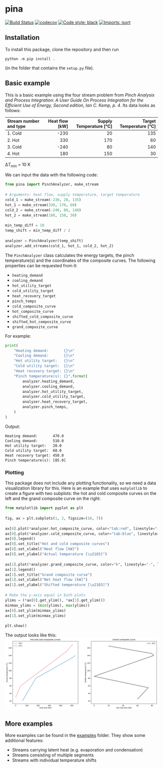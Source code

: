 # pina

[![Build Status](https://travis-ci.org/FitzOReilly/pina.svg?branch=master)](https://travis-ci.org/FitzOReilly/pina)
[![codecov](https://codecov.io/gh/FitzOReilly/pina/branch/master/graph/badge.svg)](https://codecov.io/gh/FitzOReilly/pina)
[![Code style: black](https://img.shields.io/badge/code%20style-black-000000.svg)](https://github.com/psf/black)
[![Imports: isort](https://img.shields.io/badge/%20imports-isort-%231674b1?style=flat&labelColor=ef8336)](https://timothycrosley.github.io/isort/)

## Installation
To install this package, clone the repository and then run
```
python -m pip install .
```
(in the folder that contains the `setup.py` file).

## Basic example
This is a basic example using the four stream problem from
*Pinch Analysis and Process Integration:
A User Guide On Process Integration for the Efficient Use of Energy,
Second edition, Ian C. Kemp, p. 4*. Its data looks as follows:

| Stream number and type | Heat flow [kW] | Supply Temperature [°C] | Target Temperature [°C] |
| :--- | ---: | ---: | ---: |
| 1. Cold | -230 | 20 | 135 |
| 2. Hot | 330 | 170 | 60 |
| 3. Cold | -240 | 80 | 140 |
| 4. Hot | 180 | 150 | 30 |

&Delta;*T*<sub>min</sub> = 10 K

We can input the data with the following code:
```python
from pina import PinchAnalyzer, make_stream

# Arguments: heat flow, supply temperature, target temperature
cold_1 = make_stream(-230, 20, 135)
hot_1 = make_stream(330, 170, 60)
cold_2 = make_stream(-240, 80, 140)
hot_2 = make_stream(180, 150, 30)

min_temp_diff = 10
temp_shift = min_temp_diff / 2

analyzer = PinchAnalyzer(temp_shift)
analyzer.add_streams(cold_1, hot_1, cold_2, hot_2)
```

The `PinchAnalyzer` class calculates the energy targets, the pinch temperature(s) and the coordinates of the composite curves. The following properties can be requested from it:
* `heating_demand`
* `cooling_demand`
* `hot_utility_target`
* `cold_utility_target`
* `heat_recovery_target`
* `pinch_temps`
* `cold_composite_curve`
* `hot_composite_curve`
* `shifted_cold_composite_curve`
* `shifted_hot_composite_curve`
* `grand_composite_curve`

For example:
```python
print(
    "Heating demand:       {}\n"
    "Cooling demand:       {}\n"
    "Hot utility target:   {}\n"
    "Cold utility target:  {}\n"
    "Heat recovery target: {}\n"
    "Pinch temperature(s): {}".format(
        analyzer.heating_demand,
        analyzer.cooling_demand,
        analyzer.hot_utility_target,
        analyzer.cold_utility_target,
        analyzer.heat_recovery_target,
        analyzer.pinch_temps,
    )
)
```

Output:
```
Heating demand:       470.0
Cooling demand:       510.0
Hot utility target:   20.0
Cold utility target:  60.0
Heat recovery target: 450.0
Pinch temperature(s): [85.0]
```

### Plotting
This package does not include any plotting functionality, so we need a data visualization library for this. Here is an example that uses `matplotlib` to create a figure with two subplots: the hot and cold composite curves on the left and the grand composite curve on the right:
```python
from matplotlib import pyplot as plt

fig, ax = plt.subplots(1, 2, figsize=(16, 7))

ax[0].plot(*analyzer.hot_composite_curve, color="tab:red", linestyle="--", label="HCC")
ax[0].plot(*analyzer.cold_composite_curve, color="tab:blue", linestyle="-", label="CCC")
ax[0].legend()
ax[0].set_title("Hot and cold composite curves")
ax[0].set_xlabel("Heat flow [kW]")
ax[0].set_ylabel("Actual temperature [\u2103]")

ax[1].plot(*analyzer.grand_composite_curve, color="k", linestyle="-", label="GCC")
ax[1].legend()
ax[1].set_title("Grand composite curve")
ax[1].set_xlabel("Net heat flow [kW]")
ax[1].set_ylabel("Shifted temperature [\u2103]")

# Make the y-axis equal in both plots
ylims = (*ax[0].get_ylim(), *ax[1].get_ylim())
minmax_ylims = (min(ylims), max(ylims))
ax[0].set_ylim(minmax_ylims)
ax[1].set_ylim(minmax_ylims)

plt.show()
```
The output looks like this:
![Four stream example](examples/plots/four_stream.svg)

## More examples
More examples can be found in the [examples](examples) folder. They show some additional features:

* Streams carrying latent heat (e.g. evaporation and condensation)
* Streams consisting of multiple segments
* Streams with individual temperature shifts
